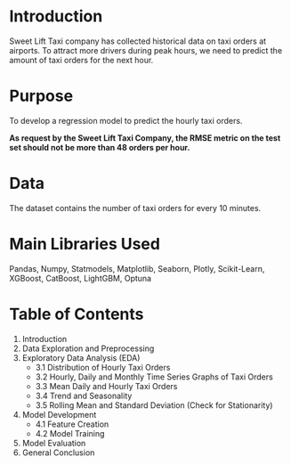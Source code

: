 # Introduction
Sweet Lift Taxi company has collected historical data on taxi orders at airports. To attract more drivers during peak hours, we need to predict the amount of taxi orders for the next hour.

# Purpose
To develop a regression model to predict the hourly taxi orders. 

**As request by the Sweet Lift Taxi Company, the RMSE metric on the test set should not be more than 48 orders per hour.**

# Data
The dataset contains the number of taxi orders for every 10 minutes.

# Main Libraries Used
Pandas, Numpy, Statmodels, Matplotlib, Seaborn, Plotly, Scikit-Learn, XGBoost, CatBoost, LightGBM, Optuna

# Table of Contents
1. Introduction
2. Data Exploration and Preprocessing
3. Exploratory Data Analysis (EDA)
   - 3.1 Distribution of Hourly Taxi Orders
   - 3.2 Hourly, Daily and Monthly Time Series Graphs of Taxi Orders
   - 3.3 Mean Daily and Hourly Taxi Orders
   - 3.4 Trend and Seasonality
   - 3.5 Rolling Mean and Standard Deviation (Check for Stationarity)
4. Model Development
   - 4.1 Feature Creation
   - 4.2 Model Training
5. Model Evaluation
6. General Conclusion
